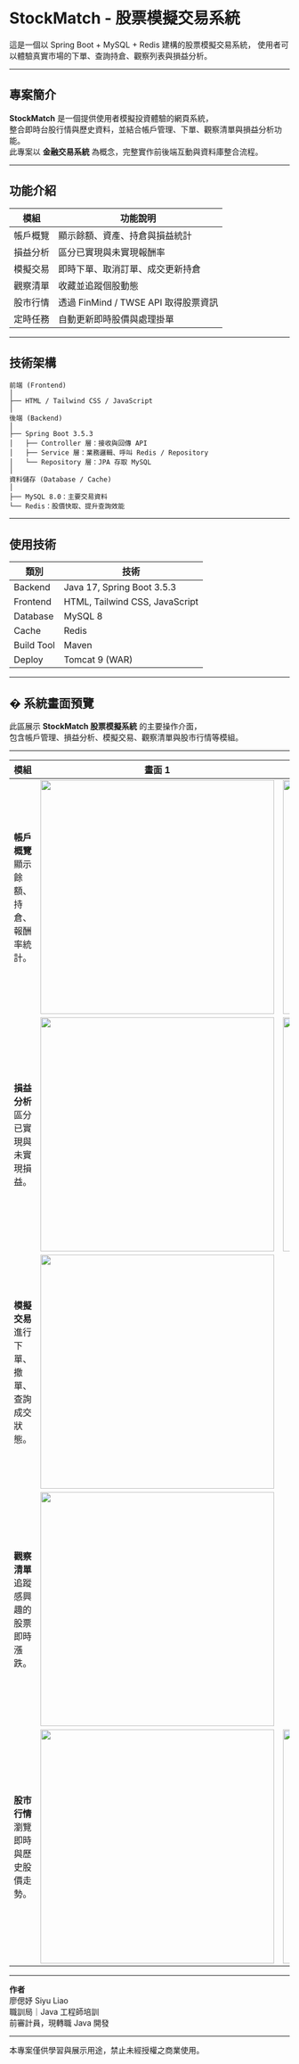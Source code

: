 #  StockMatch - 股票模擬交易系統

這是一個以 Spring Boot + MySQL + Redis 建構的股票模擬交易系統，
使用者可以體驗真實市場的下單、查詢持倉、觀察列表與損益分析。

---

##  專案簡介

**StockMatch** 是一個提供使用者模擬投資體驗的網頁系統，  
整合即時台股行情與歷史資料，並結合帳戶管理、下單、觀察清單與損益分析功能。  
此專案以 **金融交易系統** 為概念，完整實作前後端互動與資料庫整合流程。

---

##  功能介紹

| 模組 | 功能說明 |
|------|----------|
|  帳戶概覽 | 顯示餘額、資產、持倉與損益統計 |
|  損益分析 | 區分已實現與未實現報酬率 |
|  模擬交易 | 即時下單、取消訂單、成交更新持倉 |
|  觀察清單 | 收藏並追蹤個股動態 |
|  股市行情 | 透過 FinMind / TWSE API 取得股票資訊 |
|  定時任務 | 自動更新即時股價與處理掛單 |

---

##  技術架構

```text
前端 (Frontend)
│
├── HTML / Tailwind CSS / JavaScript
│
後端 (Backend)
│
├── Spring Boot 3.5.3
│   ├── Controller 層：接收與回傳 API
│   ├── Service 層：業務邏輯、呼叫 Redis / Repository
│   └── Repository 層：JPA 存取 MySQL
│
資料儲存 (Database / Cache)
│
├── MySQL 8.0：主要交易資料
└── Redis：股價快取、提升查詢效能
```

---

##  使用技術

| 類別        | 技術                            |
| ---------- | ------------------------------ |
| Backend    | Java 17, Spring Boot 3.5.3     |
| Frontend   | HTML, Tailwind CSS, JavaScript |
| Database   | MySQL 8                        |
| Cache      | Redis                          |
| Build Tool | Maven                          |
| Deploy     | Tomcat 9 (WAR)                 |

---

## � 系統畫面預覽

此區展示 **StockMatch 股票模擬系統** 的主要操作介面，  
包含帳戶管理、損益分析、模擬交易、觀察清單與股市行情等模組。

---

| 模組 | 畫面 1 | 畫面 2 |
|------|--------|--------|
|  **帳戶概覽**<br>顯示餘額、持倉、報酬率統計。 | <img src="https://github.com/liao-siyu/Java_project/blob/main/screenshots/account_overview.png?raw=true" width="420"> | <img src="https://github.com/liao-siyu/Java_project/blob/main/screenshots/reset_account.png?raw=true" width="420"> |
|  **損益分析**<br>區分已實現與未實現損益。 | <img src="https://github.com/liao-siyu/Java_project/blob/main/screenshots/account_overview_realizedprofit.png?raw=true" width="420"> | <img src="https://github.com/liao-siyu/Java_project/blob/main/screenshots/account_overview_unrealizedprofit.png?raw=true" width="420"> |
|  **模擬交易**<br>進行下單、撤單、查詢成交狀態。 | <img src="https://github.com/liao-siyu/Java_project/blob/main/screenshots/trade_service.png?raw=true" width="420"> | &nbsp; |
|  **觀察清單**<br>追蹤感興趣的股票即時漲跌。 | <img src="https://github.com/liao-siyu/Java_project/blob/main/screenshots/watchlist.png?raw=true" width="420"> | &nbsp; |
|  **股市行情**<br>瀏覽即時與歷史股價走勢。 | <img src="https://github.com/liao-siyu/Java_project/blob/main/screenshots/realtime_stock_prices.png?raw=true" width="420"> | <img src="https://github.com/liao-siyu/Java_project/blob/main/screenshots/historical_stock_prices.png?raw=true" width="420"> |

---

**作者**  
廖偲妤 Siyu Liao  
職訓局｜Java 工程師培訓  
前審計員，現轉職 Java 開發  

---

本專案僅供學習與展示用途，禁止未經授權之商業使用。

